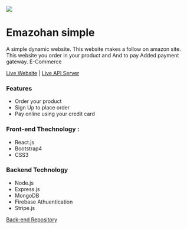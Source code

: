 

![](https://i.ibb.co/NL3xd85/logo.png)
# Emazohan simple
A simple dynamic website. This website makes a  follow on amazon site. This website you order in your product and And to pay Added payment gateway. E-Commerce 

[Live Website](https://ema-john-simple-2442.web.app/shop) | [Live API Server](https://fathomless-taiga-01948.herokuapp.com/)

### Features
* Order your product
* Sign Up to place order
* Pay online using your credit card

### Front-end Thechnology : 
* React.js
* Bootstrap4
* CSS3

### Backend Technology
* Node.js
* Express.js
* MongoDB
* Firebase Athuentication 
* Stripe.js

[Back-end Repository](https://github.com/cgsaleh83/ema-john-simple-server)
